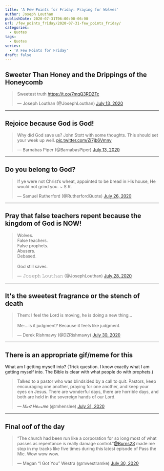```yaml
---
title: 'A Few Points for Friday: Praying for Wolves'
author: Joseph Louthan
publishDate: 2020-07-31T06:00:00-06:00
url: /few_points_friday/2020-07-31-few_points_friday/
categories:
  - Quotes
tags:
  - Quotes
series:
  - 'A Few Points for Friday'
draft: false
---
```

## Sweeter Than Honey and the Drippings of the Honeycomb

<blockquote class="twitter-tweet"><p lang="en" dir="ltr">Sweetest truth <a href="https://t.co/7mqQ3RD2Tc">https://t.co/7mqQ3RD2Tc</a></p>&mdash; Joseph Louthan (@JosephLouthan) <a href="https://twitter.com/JosephLouthan/status/1282650997412835329?ref_src=twsrc%5Etfw">July 13, 2020</a></blockquote> <script async src="https://platform.twitter.com/widgets.js" charset="utf-8"></script>

------

## Rejoice because God is God!

<blockquote class="twitter-tweet"><p lang="en" dir="ltr">Why did God save us? John Stott with some thoughts. This should set your week up well. <a href="https://t.co/Zi7jb6Vmnv">pic.twitter.com/Zi7jb6Vmnv</a></p>&mdash; Barnabas Piper (@BarnabasPiper) <a href="https://twitter.com/BarnabasPiper/status/1282650453625503744?ref_src=twsrc%5Etfw">July 13, 2020</a></blockquote> <script async src="https://platform.twitter.com/widgets.js" charset="utf-8"></script>

------

## Do you belong to God?

<blockquote class="twitter-tweet"><p lang="en" dir="ltr">If ye were not Christ’s wheat, appointed to be bread in His house, He would not grind you. ~ S.R.</p>&mdash; Samuel Rutherford (@RutherfordQuote) <a href="https://twitter.com/RutherfordQuote/status/1287402296632946688?ref_src=twsrc%5Etfw">July 26, 2020</a></blockquote> <script async src="https://platform.twitter.com/widgets.js" charset="utf-8"></script>

------

## Pray that false teachers repent because the kingdom of God is NOW!

<blockquote class="twitter-tweet"><p lang="en" dir="ltr">Wolves.<br>False teachers. <br>False prophets.<br>Abusers.<br>Debased.<br><br>God still saves.</p>&mdash; 𝙹𝚘𝚜𝚎𝚙𝚑 𝙻𝚘𝚞𝚝𝚑𝚊𝚗 (@JosephLouthan) <a href="https://twitter.com/JosephLouthan/status/1288209101563076611?ref_src=twsrc%5Etfw">July 28, 2020</a></blockquote> <script async src="https://platform.twitter.com/widgets.js" charset="utf-8"></script>


------

## It's the sweetest fragrance or the stench of death

<blockquote class="twitter-tweet"><p lang="en" dir="ltr">Them: I feel the Lord is moving, he is doing a new thing...<br><br>Me:...is it judgment? Because it feels like judgment.</p>&mdash; Derek Rishmawy (@DZRishmawy) <a href="https://twitter.com/DZRishmawy/status/1288655621210873856?ref_src=twsrc%5Etfw">July 30, 2020</a></blockquote> <script async src="https://platform.twitter.com/widgets.js" charset="utf-8"></script>


------

## There is an appropriate gif/meme for this

What am I getting myself into? (Trick question. I know exactly what I am getting myself into. The Bible is clear with what people do with prophets.)

<blockquote class="twitter-tweet"><p lang="en" dir="ltr">Talked to a pastor who was blindsided by a call to quit. Pastors, keep encouraging one another, praying for one another, and keep your eyes on Jesus. There are wonderful days, there are horrible days, and both are held in the sovereign hands of our Lord.</p>&mdash; 𝑀𝒶𝓉𝓉 𝐻𝑒𝓃𝓈𝓁𝑒𝑒 (@mhenslee) <a href="https://twitter.com/mhenslee/status/1289031430664622080?ref_src=twsrc%5Etfw">July 31, 2020</a></blockquote> <script async src="https://platform.twitter.com/widgets.js" charset="utf-8"></script>


------

## Final oof of the day

<blockquote class="twitter-tweet"><p lang="en" dir="ltr">“The church had been run like a corporation for so long most of what passes as repentance is really damage control.”<a href="https://twitter.com/Burns23?ref_src=twsrc%5Etfw">@Burns23</a> made me stop in my tracks like five times during this latest episode of Pass the Mic. Wow wow wow.</p>&mdash; Megan “I Got You” Westra (@mwestramke) <a href="https://twitter.com/mwestramke/status/1288817828695617538?ref_src=twsrc%5Etfw">July 30, 2020</a></blockquote> <script async src="https://platform.twitter.com/widgets.js" charset="utf-8"></script>
